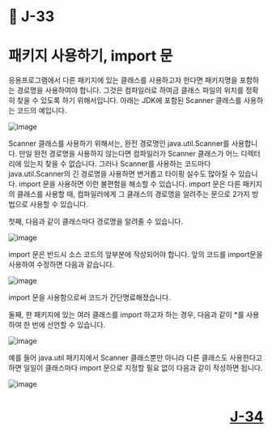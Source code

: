 # 📖 J-33

# 패키지 사용하기, import 문
<p>
  응용프로그램에서 다른 패키지에 있는 클래스를 사용하고자 한다면 패키지명을 포함하는 경로명을 사용하여야 합니다.
  그것은 컴파일러로 하여금 클래스 파일의 위치를 정확히 찾을 수 있도록 하기 위해서입니다.
  아래는 JDK에 포함된 Scanner 클래스를 사용하는 코드의 예입니다.
</p>

![image](https://github.com/user-attachments/assets/3bbebbc4-fd14-42d7-826d-5df5ead0bde6)

<p>
  Scanner 클래스를 사용하기 위해서는, 완전 경로명인 java.util.Scanner를 사용합니다.
  만일 완전 경로명을 사용하지 않는다면 컴파일러가 Scanner 클래스가 어느 디렉터리에 있는지 찾을 수 없습니다.
  그러나 Scanner를 사용하는 코드마다 java.util.Scanner의 긴 경로명을 사용하면 번거롭고 타이핑 실수도 많아질 수 있습니다.
  import 문을 사용하면 이런 불편함을 해소할 수 있습니다. import 문은 다른 패키지의 클래스를 사용할 때, 
  컴파일러에게 그 클래스의 경로명을 알려주는 문으로 2가지 방법으로 사용할 수 있습니다.
</p>

<p>
  첫째, 다음과 같이 클래스마다 경로명을 알려줄 수 있습니다.
</p>

![image](https://github.com/user-attachments/assets/bb483af0-0766-4b81-89e0-bce2f0d62d76)

<p>
  import 문은 반드시 소스 코드의 앞부분에 작성되어야 합니다. 앞의 코드를 import문을 사용하여 수정하면 다음과 같습니다.
</p>

![image](https://github.com/user-attachments/assets/17a91c5f-8a87-4627-9ec5-6c8599d33812)


import 문을 사용함으로써 코드가 간단명료해졌습니다.
<p>
  둘째, 한 패키지에 있는 여러 클래스를 import 하고자 하는 경우, 다음과 같이 *를 사용하여 한 번에 선언할 수 있습니다.
</p>

![image](https://github.com/user-attachments/assets/9d320db8-ebee-4a70-935a-25a5b8d4b3b8)

<p>
  예를 들어 java.util 패키지에서 Scanner 클래스뿐만 아니라 다른 클래스도 사용한다고 하면 일일이 클래스마다 import 문으로 지정할 필요 없이
  다음과 같이 작성하면 됩니다.
</p>

![image](https://github.com/user-attachments/assets/8b49beeb-8e60-4524-8e4c-1dd3496c6f7b)

# <p align="right">[J-34](./J_34.md)</p>
